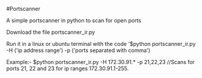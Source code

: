 #Portscanner

A simple portscanner in python to scan for open ports

Download the file portscanner_ir.py

Run it in a linux or ubuntu terminal with the code '$python portscanner_ir.py -H ('ip address range') -p ('ports separated with comma')

Example:- $python portscanner_ir.py -H 172.30.91.* -p 21,22,23 //Scans for ports 21, 22 and 23 for ip ranges 172.30.91.1-255.
